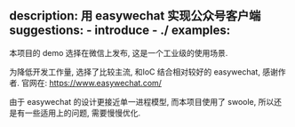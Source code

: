 description: 用 easywechat 实现公众号客户端
suggestions:
    - introduce
    - ./
examples:
---

本项目的 demo 选择在微信上发布, 这是一个工业级的使用场景.

为降低开发工作量, 选择了比较主流, 和IoC 结合相对较好的 easywechat, 感谢作者. 官网在: https://www.easywechat.com/

由于 easywechat 的设计更接近单一进程模型, 而本项目使用了 swoole, 所以还是有一些适用上的问题, 需要慢慢优化.
